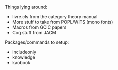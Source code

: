 Things lying around:

- livre.cls from the category theory manual
- More stuff to take from POPL/WITS (mono fonts)
- Macros from GCIC papers
- Coq stuff from JACM

Packages/commands to setup:
- includeonly
- knowledge
- kaobook